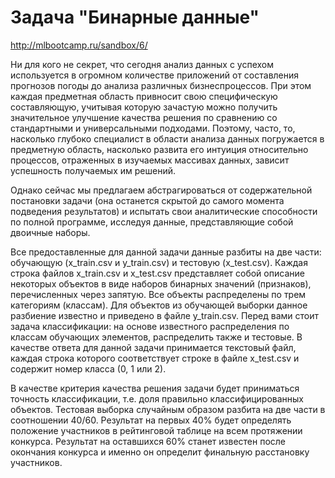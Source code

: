 # Задача "Бинарные данные"

http://mlbootcamp.ru/sandbox/6/

Ни для кого не секрет, что сегодня анализ данных с успехом используется в огромном количестве приложений от составления прогнозов погоды до анализа различных бизнес­процессов. При этом каждая предметная область привносит свою специфическую составляющую, учитывая которую зачастую можно получить значительное улучшение качества решения по сравнению со стандартными и универсальными подходами. Поэтому, часто, то, насколько глубоко специалист в области анализа данных погружается в предметную область, насколько развита его интуиция относительно процессов, отраженных в изучаемых массивах данных, зависит успешность получаемых им решений.

Однако сейчас мы предлагаем абстрагироваться от содержательной постановки задачи (она останется скрытой до самого момента подведения результатов) и испытать свои аналитические способности по полной программе, исследуя данные, представляющие собой двоичные наборы.

Все предоставленные для данной задачи данные разбиты на две части: обучающую (x_train.csv и y_train.csv) и тестовую (x_test.csv). Каждая строка файлов x_train.csv и x_test.csv представляет собой описание некоторых объектов в виде наборов бинарных значений (признаков), перечисленных через запятую. Все объекты распределены по трем категориям (классам). Для объектов из обучающей выборки данное разбиение известно и приведено в файле y_train.csv. Перед вами стоит задача классификации: на основе известного распределения по классам обучающих элементов, распределить также и тестовые. В качестве ответа для данной задачи принимается текстовый файл, каждая строка которого соответствует строке в файле x_test.csv и содержит номер класса
(0, 1 или 2).

В качестве критерия качества решения задачи будет приниматься точность классификации, т.е. доля правильно классифицированных объектов. Тестовая выборка случайным образом разбита на две части в соотношении 40/60. Результат на первых 40% будет определять положение участников в рейтинговой таблице на всем протяжении конкурса. Результат на оставшихся 60% станет известен после окончания конкурса и именно он определит финальную расстановку участников.